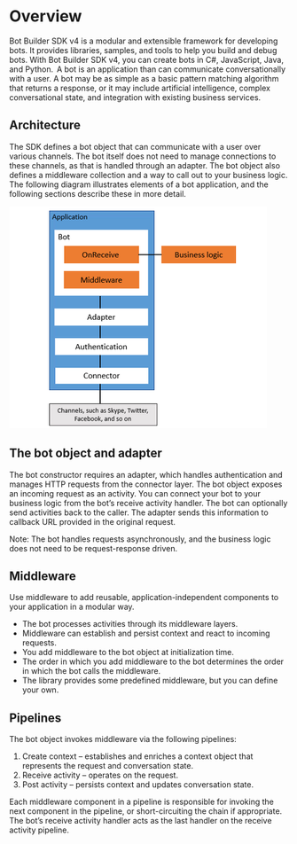 # Overview
Bot Builder SDK v4 is a modular and extensible framework for developing bots. It provides libraries, samples, and tools to help you build and debug bots. With Bot Builder SDK v4, you can create bots in C#, JavaScript, Java, and Python.  
A bot is an application than can communicate conversationally with a user. A bot may be as simple as a basic pattern matching algorithm that returns a response, or it may include artificial intelligence, complex conversational state, and integration with existing business services.
## Architecture
The SDK defines a bot object that can communicate with a user over various channels. The bot itself does not need to manage connections to these channels, as that is handled through an adapter. The bot object also defines a middleware collection and a way to call out to your business logic. The following diagram illustrates elements of a bot application, and the following sections describe these in more detail.

![Overview](media/bot-overview.png)

## The bot object and adapter
The bot constructor requires an adapter, which handles authentication and manages HTTP requests from the connector layer.
The bot object exposes an incoming request as an activity. You can connect your bot to your business logic from the bot’s receive activity handler. The bot can optionally send activities back to the caller. The adapter sends this information to callback URL provided in the original request.

Note: The bot handles requests asynchronously, and the business logic does not need to be request-response driven.
## Middleware
Use middleware to add reusable, application-independent components to your application in a modular way.
- The bot processes activities through its middleware layers.
- Middleware can establish and persist context and react to incoming requests.
- You add middleware to the bot object at initialization time.
- The order in which you add middleware to the bot determines the order in which the bot calls the middleware.
- The library provides some predefined middleware, but you can define your own.
## Pipelines
The bot object invokes middleware via the following pipelines:
1.	Create context – establishes and enriches a context object that represents the request and conversation state. 
2.	Receive activity – operates on the request.
3.	Post activity – persists context and updates conversation state.

Each middleware component in a pipeline is responsible for invoking the next component in the pipeline, or short-circuiting the chain if appropriate. The bot’s receive activity handler acts as the last handler on the receive activity pipeline.
